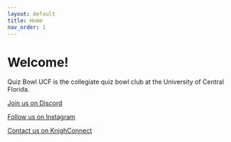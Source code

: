 ```yaml
---
layout: default
title: Home
nav_order: 1
---
```


# Welcome!

Quiz Bowl UCF is the collegiate quiz bowl club at the University of Central Florida. 

[Join us on Discord](https://discord.gg/uHPr7K9PzT)

[Follow us on Instagram](https://instagram.com/quizbowlucf)

[Contact us on KnighConnect](https://knightconnect.campuslabs.com/engage/organization/quizbowl)
